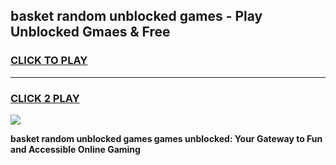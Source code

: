 
## basket random unblocked games - Play Unblocked Gmaes & Free
<h3>
<a href="https://premium.freeplayer.one?title=basket_random_unblocked_games&ref=20F">CLICK TO PLAY</a></h3>
<hr>

<h3>
<a href="https://premium.freeplayer.one?title=basket_random_unblocked_games&ref=20F">CLICK 2 PLAY</a>
  
</h3>

<a href="https://premium.freeplayer.one?title=basket_random_unblocked_games&ref=20F/"><img src="https://clearcache.store/games.png"></a>


**basket random unblocked games games unblocked: Your Gateway to Fun and Accessible Online Gaming**
